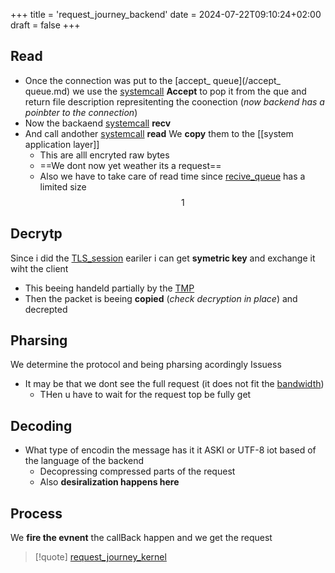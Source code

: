 +++
title = 'request_journey_backend'
date = 2024-07-22T09:10:24+02:00
draft = false
+++

## Read 
- Once the connection was put to the [accept_ queue](/accept_ queue.md)   we use the [systemcall](/systemcall.md) **Accept** to pop it from the que and return file description represitenting the coonection (*now backend has a poinbter to the connection*) 
- Now the backaend  [systemcall](/systemcall.md)  **recv**  
- And call andother [systemcall](/systemcall.md)  **read**
	We **copy** them to the [[system application layer]]
	- This are alll encryted raw bytes 
	- ==We dont now yet weather its a request==
	- Also we have to take care of read time since [recive_queue](/recive_queue.md) has a  limited size 
 $$1$$
## Decrytp 
Since i did the  [TLS_session](/TLS_session.md)   eariler i can get **symetric key** and exchange it wiht the client 
 - This beeing handeld partially by the [TMP](/TMP.md)
- Then the packet is beeing **copied** (*check decryption in place*) and decrepted 
## Pharsing 
We determine the protocol and being pharsing acordingly 
 Issuess
  - It may be that we dont see the full request (it does not fit the [bandwidth](/obisdian_ntoes/notes_obsidian/ZPythonref/DjangoFramework/Network+/Phisicall/bandwidth.md))
	  - THen u have to wait for the request top be fully get 

## Decoding 

- What type of encodin the message has it it ASKI or UTF-8 iot based of the language of the backend 
	- Decopressing compressed parts of the request  
	- Also **desiralization happens here**
  

## Process 
We **fire the evnent** the callBack happen and we get the request 









>[!quote] [request_journey_kernel](/request_journey_kernel.md)